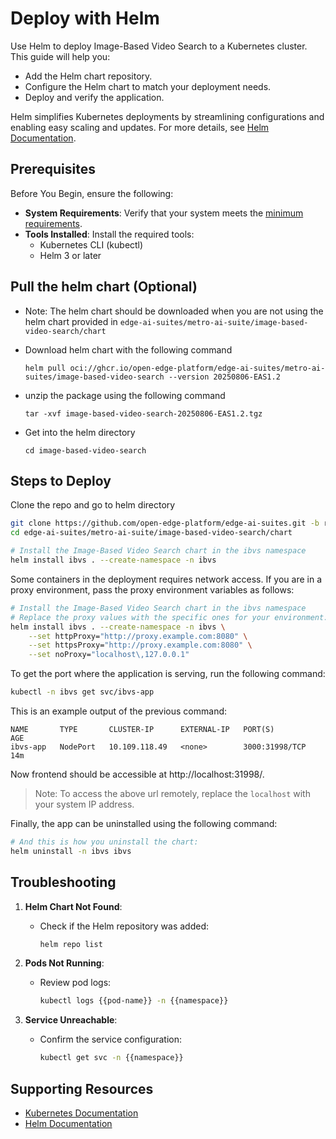 # Deploy with Helm

Use Helm to deploy Image-Based Video Search to a Kubernetes cluster. This guide
will help you:

- Add the Helm chart repository.
- Configure the Helm chart to match your deployment needs.
- Deploy and verify the application.

Helm simplifies Kubernetes deployments by streamlining configurations and
enabling easy scaling and updates. For more details, see
[Helm Documentation](https://helm.sh/docs/).

## Prerequisites

Before You Begin, ensure the following:

- **System Requirements**: Verify that your system meets the
  [minimum requirements](./system-requirements.md).
- **Tools Installed**: Install the required tools:
  - Kubernetes CLI (kubectl)
  - Helm 3 or later

## Pull the helm chart (Optional)

- Note: The helm chart should be downloaded when you are not using the helm chart provided in `edge-ai-suites/metro-ai-suite/image-based-video-search/chart`

- Download helm chart with the following command

    `helm pull oci://ghcr.io/open-edge-platform/edge-ai-suites/metro-ai-suites/image-based-video-search --version 20250806-EAS1.2`
- unzip the package using the following command

    `tar -xvf image-based-video-search-20250806-EAS1.2.tgz`
- Get into the helm directory

    `cd image-based-video-search`

## Steps to Deploy

Clone the repo and go to helm directory
```bash
git clone https://github.com/open-edge-platform/edge-ai-suites.git -b release-1.2.0
cd edge-ai-suites/metro-ai-suite/image-based-video-search/chart
```

```bash
# Install the Image-Based Video Search chart in the ibvs namespace
helm install ibvs . --create-namespace -n ibvs 
```

Some containers in the deployment requires network access. If you are in a proxy
environment, pass the proxy environment variables as follows:

```bash
# Install the Image-Based Video Search chart in the ibvs namespace
# Replace the proxy values with the specific ones for your environment:
helm install ibvs . --create-namespace -n ibvs \
    --set httpProxy="http://proxy.example.com:8080" \
    --set httpsProxy="http://proxy.example.com:8080" \
    --set noProxy="localhost\,127.0.0.1"
```

To get the port where the application is serving, run the following command:

```bash
kubectl -n ibvs get svc/ibvs-app
```

This is an example output of the previous command:

```text
NAME       TYPE       CLUSTER-IP      EXTERNAL-IP   PORT(S)          AGE
ibvs-app   NodePort   10.109.118.49   <none>        3000:31998/TCP   14m
```

Now frontend should be accessible at http://localhost:31998/.
> Note: To access the above url remotely, replace the `localhost` with your system IP address. 

Finally, the app can be uninstalled using the following command:

```bash
# And this is how you uninstall the chart:
helm uninstall -n ibvs ibvs
```

## Troubleshooting

1. **Helm Chart Not Found**:

   - Check if the Helm repository was added:

     ```bash
     helm repo list
     ```

1. **Pods Not Running**:

   - Review pod logs:

     ```bash
     kubectl logs {{pod-name}} -n {{namespace}}
     ```

1. **Service Unreachable**:

   - Confirm the service configuration:

     ```bash
     kubectl get svc -n {{namespace}}
     ```

## Supporting Resources

- [Kubernetes Documentation](https://kubernetes.io/docs/home/)
- [Helm Documentation](https://helm.sh/docs/)
